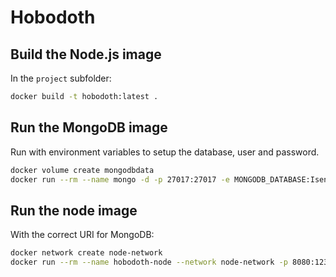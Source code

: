 # Hobodoth

## Build the Node.js image

In the `project` subfolder:

```bash
docker build -t hobodoth:latest .
```

## Run the MongoDB image

Run with environment variables to setup the database, user and password.

```bash
docker volume create mongodbdata
docker run --rm --name mongo -d -p 27017:27017 -e MONGODB_DATABASE:IsenTP -v mongodbdata:/data/db mongo:latest
```

## Run the node image

With the correct URI for MongoDB:

```bash
docker network create node-network
docker run --rm --name hobodoth-node --network node-network -p 8080:1234 -e MONGODB_URI="mongodb://mongo:27017/IsenTP" -d hobodoth:latest
```
